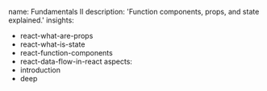 name: Fundamentals II
description: 'Function components, props, and state explained.'
insights:
  - react-what-are-props
  - react-what-is-state
  - react-function-components
  - react-data-flow-in-react
aspects:
  - introduction
  - deep
 
